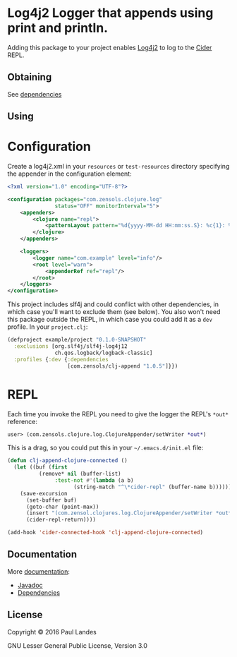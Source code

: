 Log4j2 Logger that appends using print and println.
===================================================

Adding this package to your project enables
[Log4j2](http://logging.apache.org/log4j/2.x/) to log to the
[Cider](https://github.com/clojure-emacs/cider) REPL.

Obtaining
---------
See [dependencies](https://plandes.github.io/clj-append/dependency-info.html)

Using
-----
# Configuration
Create a log4j2.xml in your `resources` or `test-resources` directory
specifying the appender in the configuration element:
```xml
<?xml version="1.0" encoding="UTF-8"?>

<configuration packages="com.zensols.clojure.log"
               status="OFF" monitorInterval="5">
    <appenders>
        <clojure name="repl">
            <patternLayout pattern="%d{yyyy-MM-dd HH:mm:ss.S}: %c{1}: %m%n"/>
        </clojure>
    </appenders>

    <loggers>
        <logger name="com.example" level="info"/>
        <root level="warn">
            <appenderRef ref="repl"/>
        </root>
    </loggers>
</configuration>
```

This project includes slf4j and could conflict with other dependencies, in
which case you'll want to exclude them (see below).  You also won't need this
package outside the REPL, in which case you could add it as a `dev` profile.
In your `project.clj`:
```clojure
(defproject example/project "0.1.0-SNAPSHOT"
  :exclusions [org.slf4j/slf4j-log4j12
               ch.qos.logback/logback-classic]
  :profiles {:dev {:dependencies
                   [com.zensols/clj-append "1.0.5"]}})
```

# REPL
Each time you invoke the REPL you need to give the logger the REPL's `*out*` reference:
```clojure
user> (com.zensols.clojure.log.ClojureAppender/setWriter *out*)
```

This is a drag, so you could put this in your `~/.emacs.d/init.el` file:
```lisp
(defun clj-append-clojure-connected ()
  (let ((buf (first
          (remove* nil (buffer-list)
               :test-not #'(lambda (a b)
                     (string-match "^\*cider-repl" (buffer-name b)))))))
    (save-excursion
      (set-buffer buf)
      (goto-char (point-max))
      (insert "(com.zensol.clojures.log.ClojureAppender/setWriter *out*)")
      (cider-repl-return))))

(add-hook 'cider-connected-hook 'clj-append-clojure-connected)
```

Documentation
-------------
More [documentation](https://plandes.github.io/clj-append/):
* [Javadoc](https://plandes.github.io/clj-append/apidocs/index.html)
* [Dependencies](https://plandes.github.io/clj-append/dependencies.html)

License
-------
Copyright © 2016 Paul Landes

GNU Lesser General Public License, Version 3.0
